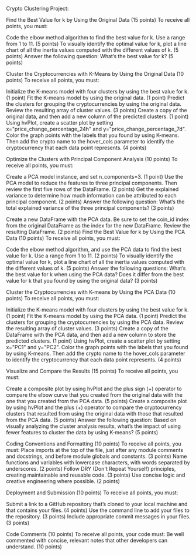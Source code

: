 Crypto Clustering Project: 

Find the Best Value for k by Using the Original Data (15 points)
To receive all points, you must:

Code the elbow method algorithm to find the best value for k. Use a range from 1 to 11. (5 points)
To visually identify the optimal value for k, plot a line chart of all the inertia values computed with the different values of k. (5 points)
Answer the following question: What’s the best value for k? (5 points)

Cluster the Cryptocurrencies with K-Means by Using the Original Data (10 points)
To receive all points, you must:

Initialize the K-means model with four clusters by using the best value for k. (1 point)
Fit the K-means model by using the original data. (1 point)
Predict the clusters for grouping the cryptocurrencies by using the original data. Review the resulting array of cluster values. (3 points)
Create a copy of the original data, and then add a new column of the predicted clusters. (1 point)
Using hvPlot, create a scatter plot by setting x="price_change_percentage_24h" and y="price_change_percentage_7d". Color the graph points with the labels that you found by using K-means. Then add the crypto name to the hover_cols parameter to identify the cryptocurrency that each data point represents. (4 points)

Optimize the Clusters with Principal Component Analysis (10 points)
To receive all points, you must:

Create a PCA model instance, and set n_components=3. (1 point)
Use the PCA model to reduce the features to three principal components. Then review the first five rows of the DataFrame. (2 points)
Get the explained variance to determine how much information can be attributed to each principal component. (2 points)
Answer the following question: What’s the total explained variance of the three principal components? (3 points)

Create a new DataFrame with the PCA data. Be sure to set the coin_id index from the original DataFrame as the index for the new DataFrame. Review the resulting DataFrame. (2 points)
Find the Best Value for k by Using the PCA Data (10 points)
To receive all points, you must:

Code the elbow method algorithm, and use the PCA data to find the best value for k. Use a range from 1 to 11. (2 points)
To visually identify the optimal value for k, plot a line chart of all the inertia values computed with the different values of k. (5 points)
Answer the following questions: What’s the best value for k when using the PCA data? Does it differ from the best value for k that you found by using the original data? (3 points)

Cluster the Cryptocurrencies with K-means by Using the PCA Data (10 points)
To receive all points, you must:

Initialize the K-means model with four clusters by using the best value for k. (1 point)
Fit the K-means model by using the PCA data. (1 point)
Predict the clusters for grouping the cryptocurrencies by using the PCA data. Review the resulting array of cluster values. (3 points)
Create a copy of the DataFrame with the PCA data, and then add a new column to store the predicted clusters. (1 point)
Using hvPlot, create a scatter plot by setting x="PC1" and y="PC2". Color the graph points with the labels that you found by using K-means. Then add the crypto name to the hover_cols parameter to identify the cryptocurrency that each data point represents. (4 points)

Visualize and Compare the Results (15 points)
To receive all points, you must:

Create a composite plot by using hvPlot and the plus sign (+) operator to compare the elbow curve that you created from the original data with the one that you created from the PCA data. (5 points)
Create a composite plot by using hvPlot and the plus (+) operator to compare the cryptocurrency clusters that resulted from using the original data with those that resulted from the PCA data. (5 points)
Answer the following question: Based on visually analyzing the cluster analysis results, what’s the impact of using fewer features to cluster the data by using K-means? (5 points)

Coding Conventions and Formatting (10 points)
To receive all points, you must:
Place imports at the top of the file, just after any module comments and docstrings, and before module globals and constants. (3 points)
Name functions and variables with lowercase characters, with words separated by underscores. (2 points)
Follow DRY (Don't Repeat Yourself) principles, creating maintainable and reusable code. (3 points)
Use concise logic and creative engineering where possible. (2 points)

Deployment and Submission (10 points)
To receive all points, you must:

Submit a link to a GitHub repository that’s cloned to your local machine and that contains your files. (4 points)
Use the command line to add your files to the repository. (3 points)
Include appropriate commit messages in your files. (3 points)

Code Comments (10 points)
To receive all points, your code must:
Be well commented with concise, relevant notes that other developers can understand. (10 points)
